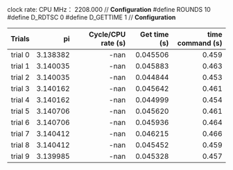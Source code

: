 clock rate:
CPU MHz：            2208.000
// **Configuration**
#define ROUNDS 10
#define D_RDTSC 0
#define D_GETTIME 1
// **Configuration**

| Trials | pi | Cycle/CPU rate (s) | Get time (s) | time command (s) |
|-:|-:|-:|-:|-:|
| trial 0 |  3.138382 | -nan | 0.045506 | 0.459 |
| trial 1 |  3.140035 | -nan | 0.045883 | 0.463 |
| trial 2 |  3.140035 | -nan | 0.044844 | 0.453 |
| trial 3 |  3.140162 | -nan | 0.045642 | 0.461 |
| trial 4 |  3.140162 | -nan | 0.044999 | 0.454 |
| trial 5 |  3.140706 | -nan | 0.045620 | 0.461 |
| trial 6 |  3.140706 | -nan | 0.045936 | 0.464 |
| trial 7 |  3.140412 | -nan | 0.046215 | 0.466 |
| trial 8 |  3.140412 | -nan | 0.045452 | 0.459 |
| trial 9 |  3.139985 | -nan | 0.045328 | 0.457 |
